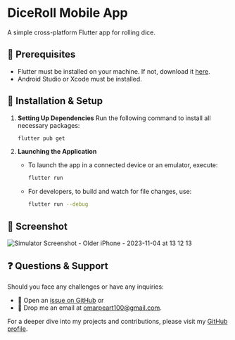 # DiceRoll Mobile App

A simple cross-platform Flutter app for rolling dice.

## 📌 Prerequisites
- Flutter must be installed on your machine. If not, download it [here](https://docs.flutter.dev/get-started/install).
- Android Studio or Xcode must be installed.

## 🚀 Installation & Setup

1. **Setting Up Dependencies**
   Run the following command to install all necessary packages:
    ```bash 
    flutter pub get
    ```

2. **Launching the Application**
   - To launch the app in a connected device or an emulator, execute:
       ```bash 
       flutter run
       ```

   - For developers, to build and watch for file changes, use:
       ```bash 
       flutter run --debug
       ```

## 📸 Screenshot

![Simulator Screenshot - Older iPhone - 2023-11-04 at 13 12 13](https://github.com/omarx/DiceRoll-Mobile-App/assets/4944767/e018f54b-d85c-4760-a651-e31a9ab6915c)

## ❓ Questions & Support

Should you face any challenges or have any inquiries:
- 📮 Open an [issue on GitHub](#) or
- 📩 Drop me an email at [omarpeart100@gmail.com](mailto:omarpeart100@gmail.com).

For a deeper dive into my projects and contributions, please visit my [GitHub profile](https://github.com/omarx/).
